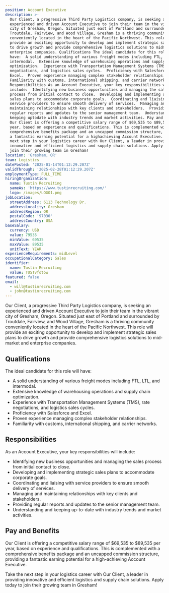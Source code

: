 ```yaml
---
position: Account Executive
description: >-
  Our Client, a progressive Third Party Logistics company, is seeking an
  experienced and driven Account Executive to join their team in the vibrant
  city of Gresham, Oregon. Situated just east of Portland and surrounded by
  Troutdale, Fairview, and Wood Village, Gresham is a thriving community
  conveniently located in the heart of the Pacific Northwest. This role will
  provide an exciting opportunity to develop and implement strategic sales plans
  to drive growth and provide comprehensive logistics solutions to midmarket and
  enterprise companies. Qualifications The ideal candidate for this role will
  have:  A solid understanding of various freight modes including FTL, LTL, and
  intermodal.  Extensive knowledge of warehousing operations and supply chain
  optimization.  Experience with Transportation Management Systems (TMS), rate
  negotiations, and logistics sales cycles.  Proficiency with Salesforce and
  Excel.  Proven experience managing complex stakeholder relationships. 
  Familiarity with customs, international shipping, and carrier networks.
  Responsibilities As an Account Executive, your key responsibilities will
  include:  Identifying new business opportunities and managing the sales
  process from initial contact to close.  Developing and implementing strategic
  sales plans to accommodate corporate goals.  Coordinating and liaising with
  service providers to ensure smooth delivery of services.  Managing and
  maintaining relationships with key clients and stakeholders.  Providing
  regular reports and updates to the senior management team.  Understanding and
  keeping uptodate with industry trends and market activities. Pay and Benefits
  Our Client is offering a competitive salary range of $69,535 to $89,535 per
  year, based on experience and qualifications. This is complemented with a
  comprehensive benefits package and an uncapped commission structure, providing
  a fantastic earning potential for a highachieving Account Executive. Take the
  next step in your logistics career with Our Client, a leader in providing
  innovative and efficient logistics and supply chain solutions. Apply today to
  join their growing team in Gresham!
location: 'Gresham, OR'
team: Logistics
datePosted: '2025-01-14T01:12:29.207Z'
validThrough: '2025-02-28T01:12:29.207Z'
employmentType: FULL_TIME
hiringOrganization:
  name: Tustin Recruiting
  sameAs: 'https://www.tustinrecruiting.com/'
  logo: /images/LOGO1.png
jobLocation:
  streetAddress: 6113 Technology Dr.
  addressLocality: Gresham
  addressRegion: OR
  postalCode: '97030'
  addressCountry: USA
baseSalary:
  currency: USD
  value: 79535
  minValue: 69535
  maxValue: 89535
  unitText: YEAR
experienceRequirements: midLevel
occupationalCategory: Sales
identifier:
  name: Tustin Recruiting
  value: TUSTvfotow
featured: false
email:
  - will@tustinrecruiting.com
  - john@tustinrecruiting.com
---
```




Our Client, a progressive Third Party Logistics company, is seeking an experienced and driven Account Executive to join their team in the vibrant city of Gresham, Oregon. Situated just east of Portland and surrounded by Troutdale, Fairview, and Wood Village, Gresham is a thriving community conveniently located in the heart of the Pacific Northwest. This role will provide an exciting opportunity to develop and implement strategic sales plans to drive growth and provide comprehensive logistics solutions to mid-market and enterprise companies.

## Qualifications

The ideal candidate for this role will have:

- A solid understanding of various freight modes including FTL, LTL, and intermodal.
- Extensive knowledge of warehousing operations and supply chain optimization.
- Experience with Transportation Management Systems (TMS), rate negotiations, and logistics sales cycles.
- Proficiency with Salesforce and Excel.
- Proven experience managing complex stakeholder relationships.
- Familiarity with customs, international shipping, and carrier networks.

## Responsibilities

As an Account Executive, your key responsibilities will include:

- Identifying new business opportunities and managing the sales process from initial contact to close.
- Developing and implementing strategic sales plans to accommodate corporate goals.
- Coordinating and liaising with service providers to ensure smooth delivery of services.
- Managing and maintaining relationships with key clients and stakeholders.
- Providing regular reports and updates to the senior management team.
- Understanding and keeping up-to-date with industry trends and market activities.

## Pay and Benefits

Our Client is offering a competitive salary range of $69,535 to $89,535 per year, based on experience and qualifications. This is complemented with a comprehensive benefits package and an uncapped commission structure, providing a fantastic earning potential for a high-achieving Account Executive.

Take the next step in your logistics career with Our Client, a leader in providing innovative and efficient logistics and supply chain solutions. Apply today to join their growing team in Gresham!
